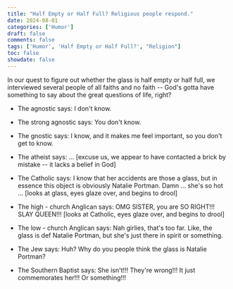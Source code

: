 ```yaml
---
title: "Half Empty or Half Full? Religious people respond."
date: 2024-08-01
categories: ['Humor']
draft: false
comments: false
tags: ['Humor', 'Half Empty or Half Full?', "Religion"]
toc: false
showdate: false
---
```


In our quest to figure out whether the glass is half empty or half full, we interviewed several people of all faiths and no faith -- God's gotta have something to say about the great questions of life, right?

* The agnostic says: I don't know.

* The strong agnostic says: You don't know.

* The gnostic says: I know, and it makes me feel important, so you don't get to know.

* The atheist says: ... [excuse us, we appear to have contacted a brick by mistake -- it lacks a belief in God]

* The Catholic says: I know that her accidents are those a glass, but in essence this object is obviously Natalie Portman. Damn ... she's so hot ... [looks at glass, eyes glaze over, and begins to drool]

* The high - church Anglican says: OMG SISTER, you are SO RIGHT!!! SLAY QUEEN!!! [looks at Catholic, eyes glaze over, and begins to drool]

* The low - church Anglican says: Nah girlies, that's too far. Like, the glass is def Natalie Portman, but she's just there in spirit or something.

* The Jew says: Huh? Why do you people think the glass is Natalie Portman?

* The Southern Baptist says: She isn't!!! They're wrong!!! It just commemorates her!!! Or something!!!
